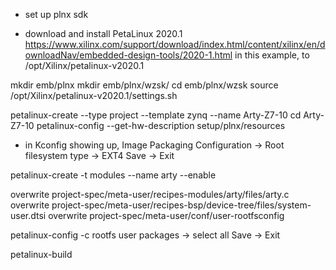 - set up plnx sdk

- download and install PetaLinux 2020.1
https://www.xilinx.com/support/download/index.html/content/xilinx/en/downloadNav/embedded-design-tools/2020-1.html
	in this example, to /opt/Xilinx/petalinux-v2020.1

mkdir emb/plnx
mkdir emb/plnx/wzsk/
cd emb/plnx/wzsk
source /opt/Xilinx/petalinux-v2020.1/settings.sh

petalinux-create --type project --template zynq --name Arty-Z7-10
cd Arty-Z7-10
petalinux-config --get-hw-description setup/plnx/resources

- in Kconfig showing up, Image Packaging Configuration -> Root filesystem type -> EXT4
	Save -> Exit

petalinux-create -t modules --name arty --enable

overwrite project-spec/meta-user/recipes-modules/arty/files/arty.c
overwrite project-spec/meta-user/recipes-bsp/device-tree/files/system-user.dtsi
overwrite project-spec/meta-user/conf/user-rootfsconfig

petalinux-config -c rootfs
user packages -> select all
	Save -> Exit

petalinux-build
